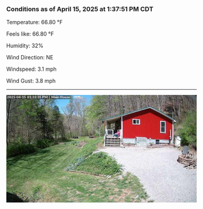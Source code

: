 ### Conditions as of April 15, 2025 at 1:37:51 PM CDT 

Temperature: 66.80 &deg;F

Feels like: 66.80 &deg;F

Humidity: 32%

Wind Direction: NE

Windspeed: 3.1 mph

Wind Gust: 3.8 mph

---

<img src="./images/latest.jpeg"/>

